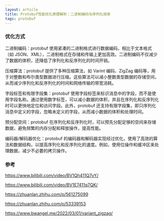 ```yaml
---
layout: article
title: Protobuf性能优化原理解析：二进制编码与序列化效率
tags: protobuf
---
```


### 优化方式
二进制编码：protobuf 使用紧凑的二进制格式进行数据编码，相比于文本格式（如 JSON、XML），二进制格式在存储和传输上更加高效。二进制编码不仅减少了数据的体积，还降低了序列化和反序列化的时间开销。

压缩算法：protobuf 提供了多种压缩算法，如 Varint 编码、ZigZag 编码等，用于对整数和布尔类型数据进行压缩。这些算法可以减小整数类型数据的存储空间，从而减少序列化和反序列化的时间和网络传输的带宽消耗。

字段标签和有限字段集：protobuf 使用字段标签来标识消息中的字段，而不是使用字段名称。通过使用数字标签，可以减小数据的体积，并且在序列化和反序列化时可以更快地定位和访问字段。此外，protobuf 还支持有限字段集，即只序列化消息中定义的字段，忽略未定义的字段，从而减小数据的体积和处理时间。

预分配空间：protobuf 在序列化和反序列化时，可以预先分配足够的空间来存储数据，避免频繁的内存分配和释放操作，提高性能。

编码器/解码器优化：protobuf 的编码器和解码器实现经过优化，使用了高效的算法和数据结构，以提高序列化和反序列化的速度。例如，使用位操作和缓冲区来处理数据，减少不必要的拷贝操作。

### 参考

https://www.bilibili.com/video/BV1Qh411Q7yY/

https://www.bilibili.com/video/BV1E7411q7QK/

https://zhuanlan.zhihu.com/p/561275099

https://zhuanlan.zhihu.com/p/53339153


https://www.bwangel.me/2022/03/01/variant_zigzag/
